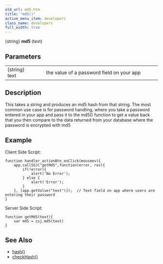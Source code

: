 ```yaml
---
old_url: md5.htm
title: "md5()"
active_menu_item: developers
class_name: developers
full_width: true
---
```



{string} **md5** (text)

## Parameters

<table>
<tr>
<td width="121">
{string} text

</td>
<td width="26">
</td>
<td width="733">
the value of a password field on your app

</td>
</tr>
</table>

## Description

This takes a string and produces an md5 hash from that string. The most common use case is for password handling, where you take a password entered in your app and pass it to the md5() function to get a value back that you then compare to the data returned from your database where the password is encrypted with md5

## Example

Client Side Script:

    function handler_actionBtn_onClick(mouseev){
        app.callSSJ("getMd5",function(error, res){
            if(!error){
                alert('No Error');
            } else {
                alert('Error');
            }
        }, [app.getValue("text")]);  // Text field on app where users are entering their password
    }

Server Side Script:

    function getMd5(text){
        var md5 = ssj.md5(text)
    }
     
## See Also

 - [hash()](/developers/documentation/scripting-apis/server-side-api/ssj-object/miscellaneous/cryptblowfish)
 - [checkHash()](/developers/documentation/scripting-apis/server-side-api/ssj-object/miscellaneous/checkcryptblowfish)

